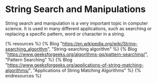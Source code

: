 # String Search and Manipulations

String search and manipulation is a very important topic in computer science. It is used in many different applications, such as searching or replacing a specific pattern, word or character in a string.

{% resources %}
  {% Blog "https://en.wikipedia.org/wiki/String-searching_algorithm", "String-searching algorithm" %}
  {% Blog "https://www.geeksforgeeks.org/algorithms-gq/pattern-searching/", "Pattern Searching" %}
  {% Blog "https://www.geeksforgeeks.org/applications-of-string-matching-algorithms/", "Applications of String Matching Algorithms" %}
{% endresources %}
